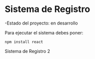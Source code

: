 <h1>Sistema de Registro</h1>

-Estado del proyecto: en desarrollo

Para ejecutar el sistema debes poner:

```npm install react```

Sistema de Registro 2
